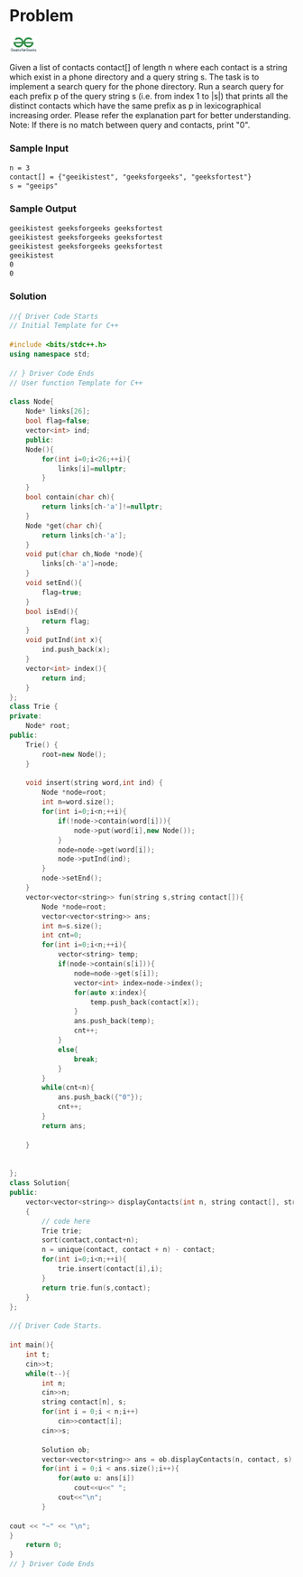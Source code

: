 # Problem
<a href="https://www.geeksforgeeks.org/problems/phone-directory4628/1">
  <img src="../lib/gfg-logo.png" width="50"/>
</a>

Given a list of contacts contact[] of length n where each contact is a string which exist in a phone directory and a query string s. The task is to implement a search query for the phone directory. Run a search query for each prefix p of the query string s (i.e. from  index 1 to |s|) that prints all the distinct contacts which have the same prefix as p in lexicographical increasing order. Please refer the explanation part for better understanding.
Note: If there is no match between query and contacts, print "0".

### Sample Input
```
n = 3
contact[] = {"geeikistest", "geeksforgeeks", "geeksfortest"}
s = "geeips"
```
### Sample Output
```
geeikistest geeksforgeeks geeksfortest
geeikistest geeksforgeeks geeksfortest
geeikistest geeksforgeeks geeksfortest
geeikistest
0
0
```

### Solution
```cpp
//{ Driver Code Starts
// Initial Template for C++

#include <bits/stdc++.h>
using namespace std;

// } Driver Code Ends
// User function Template for C++

class Node{
    Node* links[26];
    bool flag=false;
    vector<int> ind;
    public:
    Node(){
        for(int i=0;i<26;++i){
            links[i]=nullptr;
        }
    }
    bool contain(char ch){
        return links[ch-'a']!=nullptr;
    }
    Node *get(char ch){
        return links[ch-'a'];
    }
    void put(char ch,Node *node){
        links[ch-'a']=node;
    }
    void setEnd(){
        flag=true;
    }
    bool isEnd(){
        return flag;
    }
    void putInd(int x){
        ind.push_back(x);
    }
    vector<int> index(){
        return ind;
    }
};
class Trie {
private:
    Node* root;
public:
    Trie() {
        root=new Node();
    }
    
    void insert(string word,int ind) {
        Node *node=root;
        int n=word.size();
        for(int i=0;i<n;++i){
            if(!node->contain(word[i])){
                node->put(word[i],new Node());
            }
            node=node->get(word[i]);
            node->putInd(ind);
        }
        node->setEnd();
    }
    vector<vector<string>> fun(string s,string contact[]){
        Node *node=root;
        vector<vector<string>> ans;
        int n=s.size();
        int cnt=0;
        for(int i=0;i<n;++i){
            vector<string> temp;
            if(node->contain(s[i])){
                node=node->get(s[i]);
                vector<int> index=node->index();
                for(auto x:index){
                    temp.push_back(contact[x]);
                }
                ans.push_back(temp);
                cnt++;
            }
            else{
                break;
            }
        }
        while(cnt<n){
            ans.push_back({"0"});
            cnt++;
        }
        return ans;
        
    }
    
    
};
class Solution{
public:
    vector<vector<string>> displayContacts(int n, string contact[], string s)
    {
        // code here
        Trie trie;
        sort(contact,contact+n);
        n = unique(contact, contact + n) - contact; 
        for(int i=0;i<n;++i){
            trie.insert(contact[i],i);
        }
        return trie.fun(s,contact);
    }
};

//{ Driver Code Starts.

int main(){
    int t;
    cin>>t;
    while(t--){
        int n;
        cin>>n;
        string contact[n], s;
        for(int i = 0;i < n;i++)
            cin>>contact[i];
        cin>>s;
        
        Solution ob;
        vector<vector<string>> ans = ob.displayContacts(n, contact, s);
        for(int i = 0;i < ans.size();i++){
            for(auto u: ans[i])
                cout<<u<<" ";
            cout<<"\n";
        }
    
cout << "~" << "\n";
}
    return 0;
}
// } Driver Code Ends
```
